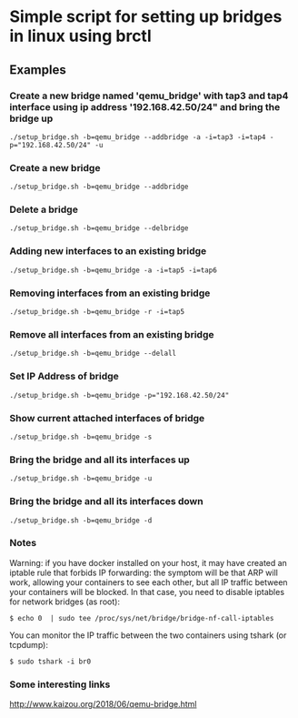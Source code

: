 # Simple script for setting up bridges in linux using brctl

## Examples
### Create a new bridge named 'qemu_bridge' with tap3 and tap4 interface using ip address '192.168.42.50/24" and bring the bridge up
```shell
./setup_bridge.sh -b=qemu_bridge --addbridge -a -i=tap3 -i=tap4 -p="192.168.42.50/24" -u
```

### Create a new bridge
```shell
./setup_bridge.sh -b=qemu_bridge --addbridge
```

### Delete a bridge
```shell
./setup_bridge.sh -b=qemu_bridge --delbridge
```

### Adding new interfaces to an existing bridge
```shell
./setup_bridge.sh -b=qemu_bridge -a -i=tap5 -i=tap6
```

### Removing interfaces from an existing bridge
```shell
./setup_bridge.sh -b=qemu_bridge -r -i=tap5
```

### Remove all interfaces from an existing bridge
```shell
./setup_bridge.sh -b=qemu_bridge --delall
```

### Set IP Address of bridge
```shell
./setup_bridge.sh -b=qemu_bridge -p="192.168.42.50/24"
```

### Show current attached interfaces of bridge
```shell
./setup_bridge.sh -b=qemu_bridge -s
```

### Bring the bridge and all its interfaces up
```shell
./setup_bridge.sh -b=qemu_bridge -u
```

### Bring the bridge and all its interfaces down
```shell
./setup_bridge.sh -b=qemu_bridge -d
```

### Notes
Warning: if you have docker installed on your host, it may have created an iptable rule that forbids IP forwarding: the symptom will be that ARP will work, allowing your containers to see each other, but all IP traffic between your containers will be blocked. In that case, you need to disable iptables for network bridges (as root):

```shell
$ echo 0  | sudo tee /proc/sys/net/bridge/bridge-nf-call-iptables
```

You can monitor the IP traffic between the two containers using tshark (or tcpdump):

```shell
$ sudo tshark -i br0
```

### Some interesting links
http://www.kaizou.org/2018/06/qemu-bridge.html  

